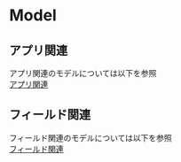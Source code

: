 #  Model

## アプリ関連
アプリ関連のモデルについては以下を参照  
[アプリ関連](kintoneApp.md)

## フィールド関連
フィールド関連のモデルについては以下を参照  
[フィールド関連](kintoneField.md)